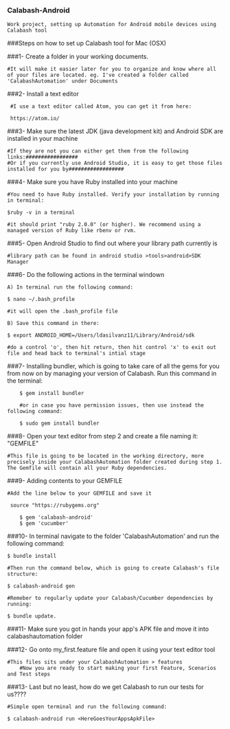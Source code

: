 ### Calabash-Android
	Work project, setting up Automation for Android mobile devices using Calabash tool

###Steps on how to set up Calabash tool for Mac (OSX)

###1- Create a folder in your working documents. 

	#It will make it easier later for you to organize and know where all of your files are located. eg. I've created a folder called 'CalabashAutomation' under Documents
	
###2- Install a text editor 

	 #I use a text editor called Atom, you can get it from here: 
	 
	 https://atom.io/
	
	
###3- Make sure the latest JDK (java development kit) and Android SDK are installed in your machine

   	#If they are not you can either get them from the following links:#################
   	#Or if you currently use Android Studio, it is easy to get those files installed for you by##################


###4- Make sure you have Ruby installed into your machine

  	#You need to have Ruby installed. Verify your installation by running in terminal:
  
  	$ruby -v in a terminal 
  
  	#it should print "ruby 2.0.0" (or higher). We recommend using a managed version of Ruby like rbenv or rvm.


###5- Open Android Studio to find out where your library path currently is

   	#library path can be found in android studio >tools>android>SDK Manager


###6- Do the following actions in the terminal windown

	A) In terminal run the following command: 

   	$ nano ~/.bash_profile 
   
   	#it will open the .bash_profile file

	B) Save this command in there: 

   	$ export ANDROID_HOME=/Users/ldasilvanz11/Library/Android/sdk 

   	#do a control 'o', then hit return, then hit control 'x' to exit out file and head back to terminal's intial stage
	
		
###7- Installing bundler, which is going to take care of all the gems for you from now on by managing your version of Calabash. Run this command in the terminal: 

    	$ gem install bundler 
    
    	#or in case you have permission issues, then use instead the following command:

    	$ sudo gem install bundler

   
###8- Open your text editor from step 2 and create a file naming it: "GEMFILE" 

   	#This file is going to be located in the working directory, more precisely inside your CalabashAutomation folder created during step 1. The Gemfile will contain all your Ruby dependencies.


###9- Adding contents to your GEMFILE
   
   	#Add the line below to your GEMFILE and save it 
   
	 source "https://rubygems.org"
   
    	$ gem 'calabash-android'
    	$ gem 'cucumber'


###10- In terminal navigate to the folder 'CalabashAutomation' and run the following command: 

	$ bundle install

 	#Then run the command below, which is going to create Calabash's file structure:

	$ calabash-android gen 
	
	#Remeber to regularly update your Calabash/Cucumber dependencies by running: 
	
	$ bundle update.
	
	
###11- Make sure you got in hands your app's APK file and move it into calabashautomation folder


###12- Go onto my_first.feature file and open it using your text editor tool

	#This files sits under your CalabashAutomation > features 
        #Now you are ready to start making your first Feature, Scenarios and Test steps


###13- Last but no least, how do we get Calabash to run our tests for us????

	#Simple open terminal and run the following command: 
	
	$ calabash-android run <HereGoesYourAppsApkFile>
